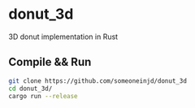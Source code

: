 # donut_3d
3D donut implementation in Rust

## Compile && Run
```sh
git clone https://github.com/someoneinjd/donut_3d
cd donut_3d/
cargo run --release
```
